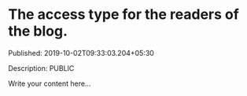 # The access type for the readers of the blog.

Published: 2019-10-02T09:33:03.204+05:30

Description: PUBLIC

Write your content here...